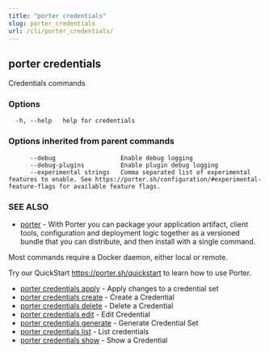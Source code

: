 ```yaml
---
title: "porter credentials"
slug: porter_credentials
url: /cli/porter_credentials/
---
```

## porter credentials

Credentials commands

### Options

```
  -h, --help   help for credentials
```

### Options inherited from parent commands

```
      --debug                  Enable debug logging
      --debug-plugins          Enable plugin debug logging
      --experimental strings   Comma separated list of experimental features to enable. See https://porter.sh/configuration/#experimental-feature-flags for available feature flags.
```

### SEE ALSO

* [porter](/cli/porter/)	 - With Porter you can package your application artifact, client tools, configuration and deployment logic together as a versioned bundle that you can distribute, and then install with a single command.

Most commands require a Docker daemon, either local or remote.

Try our QuickStart https://porter.sh/quickstart to learn how to use Porter.

* [porter credentials apply](/cli/porter_credentials_apply/)	 - Apply changes to a credential set
* [porter credentials create](/cli/porter_credentials_create/)	 - Create a Credential
* [porter credentials delete](/cli/porter_credentials_delete/)	 - Delete a Credential
* [porter credentials edit](/cli/porter_credentials_edit/)	 - Edit Credential
* [porter credentials generate](/cli/porter_credentials_generate/)	 - Generate Credential Set
* [porter credentials list](/cli/porter_credentials_list/)	 - List credentials
* [porter credentials show](/cli/porter_credentials_show/)	 - Show a Credential

